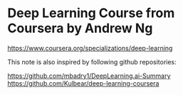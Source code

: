 # Deep Learning Course from Coursera by Andrew Ng

https://www.coursera.org/specializations/deep-learning

This note is also inspired by following github repositories:

https://github.com/mbadry1/DeepLearning.ai-Summary
https://github.com/Kulbear/deep-learning-coursera
